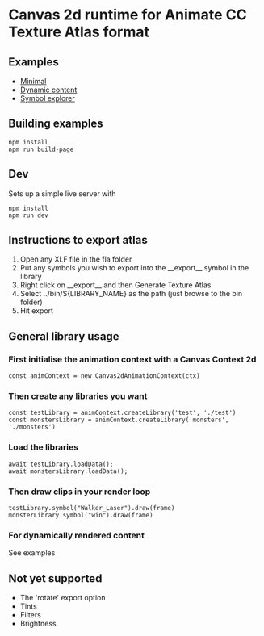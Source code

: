 # Canvas 2d runtime for Animate CC Texture Atlas format

## Examples
- [Minimal](./bin/minimal.html)
- [Dynamic content](./bin/dynamic-content.html)
- [Symbol explorer](./bin/symbol-explorer.html)

## Building examples

```
npm install
npm run build-page
```

## Dev
Sets up a simple live server with

```
npm install
npm run dev
```

## Instructions to export atlas
1. Open any XLF file in the fla folder
2. Put any symbols you wish to export into the \_\_export\_\_ symbol in the library
3. Right click on \_\_export\_\_ and then Generate Texture Atlas
4. Select ../bin/${LIBRARY_NAME} as the path (just browse to the bin folder)
5. Hit export

## General library usage

### First initialise the animation context with a Canvas Context 2d
```
const animContext = new Canvas2dAnimationContext(ctx)
```

### Then create any libraries you want
```
const testLibrary = animContext.createLibrary('test', './test')
const monstersLibrary = animContext.createLibrary('monsters', './monsters')
```

### Load the libraries
```
await testLibrary.loadData();
await monstersLibrary.loadData();
```

### Then draw clips in your render loop
```
testLibrary.symbol("Walker_Laser").draw(frame)
monsterLibrary.symbol("win").draw(frame)
```

### For dynamically rendered content
See examples

## Not yet supported
- The 'rotate' export option
- Tints
- Filters
- Brightness
